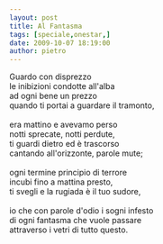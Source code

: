 ```yaml
---
layout: post
title: Al Fantasma
tags: [speciale,onestar,]
date: 2009-10-07 18:19:00
author: pietro
---
```

Guardo con disprezzo<br/>le inibizioni condotte all'alba<br/>ad ogni bene un prezzo<br/>quando ti portai a guardare il tramonto,<br/><br/>era mattino e avevamo perso<br/>notti sprecate, notti perdute,<br/>ti guardi dietro ed è trascorso<br/>cantando all'orizzonte, parole mute;<br/><br/>ogni termine principio di terrore<br/>incubi fino a mattina presto,<br/>ti svegli e la rugiada è il tuo sudore,<br/><br/>io che con parole d'odio i sogni infesto<br/>di ogni fantasma che vuole passare<br/>attraverso i vetri di tutto questo.
